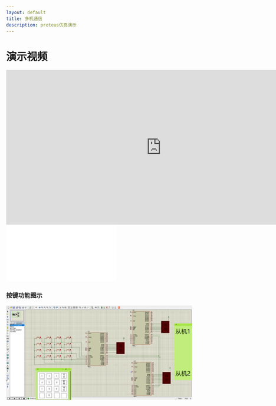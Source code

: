 ```yaml
---
layout: default
title: 多机通信
description: proteus仿真演示
---
```

# 演示视频
  <iframe width="840" height="420" src="https://showmore.com/zh/embed/0ap1ext"  frameborder="0" ; encrypted-media" allowfullscreen></iframe>

  <iframe src="//player.bilibili.com/player.html?aid=49139169&cid=86057467&page=1" scrolling="no" border="0" frameborder="no" framespacing="0" allowfullscreen="true"> </iframe>

### 按键功能图示


![](picture/接线图.png)
